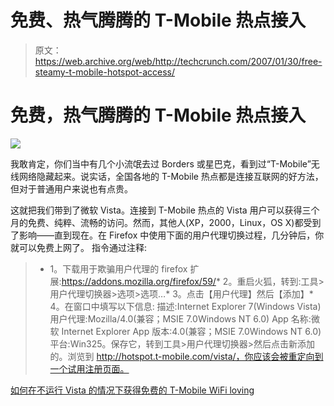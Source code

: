 # 免费、热气腾腾的 T-Mobile 热点接入

> 原文：<https://web.archive.org/web/http://techcrunch.com/2007/01/30/free-steamy-t-mobile-hotspot-access/>

# 免费，热气腾腾的 T-Mobile 热点接入

![](img/e7476802d4425089f0004fffa8e97fb2.png)

我敢肯定，你们当中有几个小流氓去过 Borders 或星巴克，看到过“T-Mobile”无线网络隐藏起来。说实话，全国各地的 T-Mobile 热点都是连接互联网的好方法，但对于普通用户来说也有点贵。

这就把我们带到了微软 Vista。连接到 T-Mobile 热点的 Vista 用户可以获得三个月的免费、纯粹、流畅的访问。然而，其他人(XP，2000，Linux，OS X)都受到了影响——直到现在。在 Firefox 中使用下面的用户代理切换过程，几分钟后，你就可以免费上网了。
 指令通过注释:

> *   1。下载用于欺骗用户代理的 firefox 扩展:https://addons.mozilla.org/firefox/59/*   2。重启火狐，转到:工具>用户代理切换器>选项>选项…*   3。点击【用户代理】然后【添加】*   4。在窗口中填写以下信息:
>     描述:Internet Explorer 7(Windows Vista)
>     用户代理:Mozilla/4.0(兼容；MSIE 7.0Windows NT 6.0)
>     App 名称:微软 Internet Explorer
>     App 版本:4.0(兼容；MSIE 7.0Windows NT 6.0)
>     平台:Win325。保存它，转到工具>用户代理切换器>然后点击新添加的。浏览到 http://hotspot.t-mobile.com/vista/，你应该会被重定向到一个试用注册页面。
> 

[如何在不运行 Vista 的情况下获得免费的 T-Mobile WiFi loving](https://web.archive.org/web/20210228223834/http://www.engadget.com/2007/01/29/how-to-nab-free-t-mobile-wifi-lovin-without-running-vista/)